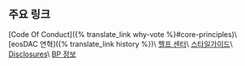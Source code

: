 주요 링크
---
[Code Of Conduct]({% translate_link why-vote %}#core-principles)\\
[eosDAC 연혁]({% translate_link history %})\\
[헬프 센터](https://eosdac.zendesk.com/)\\
[스타일가이드](/styleguide)\\
[Disclosures](https://steemit.com/eos/@eosdac/statement-of-ownership-and-code-of-conduct)\\
[BP 정보](/bp.json)
